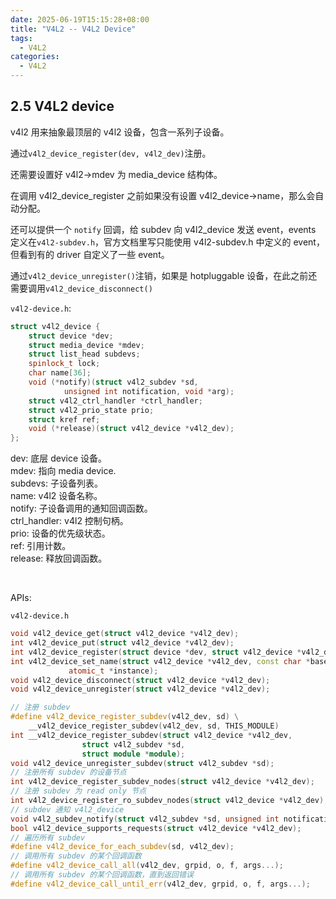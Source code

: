 ```yaml
---
date: 2025-06-19T15:15:28+08:00
title: "V4L2 -- V4L2 Device"
tags:
  - V4L2
categories:
  - V4L2
---
```


## 2.5 V4L2 device

v4l2 用来抽象最顶层的 v4l2 设备，包含一系列子设备。

通过`v4l2_device_register(dev, v4l2_dev)`注册。

还需要设置好 v4l2->mdev 为 media_device 结构体。

在调用 v4l2_device_register 之前如果没有设置 v4l2_device->name，那么会自动分配。

还可以提供一个 `notify` 回调，给 subdev 向 v4l2_device 发送 event，events 定义在`v4l2-subdev.h`，官方文档里写只能使用 v4l2-subdev.h 中定义的 event，但看到有的 driver 自定义了一些 event。

通过`v4l2_device_unregister()`注销，如果是 hotpluggable 设备，在此之前还需要调用`v4l2_device_disconnect()`

`v4l2-device.h`:

```c++
struct v4l2_device {
	struct device *dev;
	struct media_device *mdev;
	struct list_head subdevs;
	spinlock_t lock;
	char name[36];
	void (*notify)(struct v4l2_subdev *sd,
			unsigned int notification, void *arg);
	struct v4l2_ctrl_handler *ctrl_handler;
	struct v4l2_prio_state prio;
	struct kref ref;
	void (*release)(struct v4l2_device *v4l2_dev);
};
```

dev: 底层 device 设备。  
mdev: 指向 media device.  
subdevs: 子设备列表。  
name: v4l2 设备名称。  
notify: 子设备调用的通知回调函数。  
ctrl_handler: v4l2 控制句柄。  
prio: 设备的优先级状态。  
ref: 引用计数。  
release: 释放回调函数。

</br>

APIs:

`v4l2-device.h`

```c++
void v4l2_device_get(struct v4l2_device *v4l2_dev);
int v4l2_device_put(struct v4l2_device *v4l2_dev);
int v4l2_device_register(struct device *dev, struct v4l2_device *v4l2_dev);
int v4l2_device_set_name(struct v4l2_device *v4l2_dev, const char *basename,
			 atomic_t *instance);
void v4l2_device_disconnect(struct v4l2_device *v4l2_dev);
void v4l2_device_unregister(struct v4l2_device *v4l2_dev);

// 注册 subdev
#define v4l2_device_register_subdev(v4l2_dev, sd) \
	__v4l2_device_register_subdev(v4l2_dev, sd, THIS_MODULE)
int __v4l2_device_register_subdev(struct v4l2_device *v4l2_dev,
				struct v4l2_subdev *sd,
				struct module *module);
void v4l2_device_unregister_subdev(struct v4l2_subdev *sd);
// 注册所有 subdev 的设备节点
int v4l2_device_register_subdev_nodes(struct v4l2_device *v4l2_dev);
// 注册 subdev 为 read only 节点
int v4l2_device_register_ro_subdev_nodes(struct v4l2_device *v4l2_dev);
// subdev 通知 v4l2_device
void v4l2_subdev_notify(struct v4l2_subdev *sd, unsigned int notification, void *arg);
bool v4l2_device_supports_requests(struct v4l2_device *v4l2_dev);
// 遍历所有 subdev
#define v4l2_device_for_each_subdev(sd, v4l2_dev);
// 调用所有 subdev 的某个回调函数
#define v4l2_device_call_all(v4l2_dev, grpid, o, f, args...);
// 调用所有 subdev 的某个回调函数，直到返回错误
#define v4l2_device_call_until_err(v4l2_dev, grpid, o, f, args...);
```
